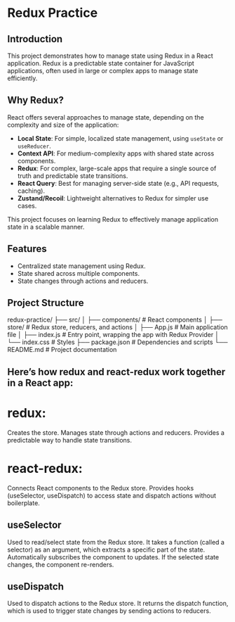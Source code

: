 # Redux Practice

## Introduction
This project demonstrates how to manage state using Redux in a React application. Redux is a predictable state container for JavaScript applications, often used in large or complex apps to manage state efficiently.

## Why Redux?
React offers several approaches to manage state, depending on the complexity and size of the application:

- **Local State**: For simple, localized state management, using `useState` or `useReducer`.
- **Context API**: For medium-complexity apps with shared state across components.
- **Redux**: For complex, large-scale apps that require a single source of truth and predictable state transitions.
- **React Query**: Best for managing server-side state (e.g., API requests, caching).
- **Zustand/Recoil**: Lightweight alternatives to Redux for simpler use cases.

This project focuses on learning Redux to effectively manage application state in a scalable manner.

## Features
- Centralized state management using Redux.
- State shared across multiple components.
- State changes through actions and reducers.

## Project Structure
redux-practice/
├── src/
│   ├── components/        # React components
│   ├── store/             # Redux store, reducers, and actions
│   ├── App.js             # Main application file
│   ├── index.js           # Entry point, wrapping the app with Redux Provider
│   └── index.css          # Styles
├── package.json           # Dependencies and scripts
└── README.md              # Project documentation

## Here’s how redux and react-redux work together in a React app:

# redux:

Creates the store.
Manages state through actions and reducers.
Provides a predictable way to handle state transitions.

# react-redux:

Connects React components to the Redux store.
Provides hooks (useSelector, useDispatch) to access state and dispatch actions without boilerplate.

## useSelector
Used to read/select state from the Redux store.
It takes a function (called a selector) as an argument, which extracts a specific part of the state.
Automatically subscribes the component to updates. If the selected state changes, the component re-renders.

## useDispatch
Used to dispatch actions to the Redux store.
It returns the dispatch function, which is used to trigger state changes by sending actions to reducers.
